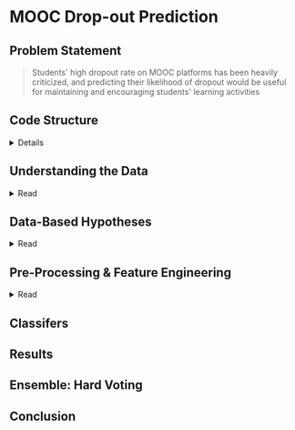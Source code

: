 # MOOC Drop-out Prediction
## Problem Statement
> Students' high dropout rate on MOOC platforms has been heavily criticized, and predicting their likelihood of dropout would be useful for maintaining and encouraging students' learning activities

## Code Structure
<details>
   
#### *preprocessing_eventcount.py* 
    - Pre-processes  1st Feature Vector : Events Count 
    - Includes load data and produces Feature Table in CSV.

####  *preprocessing_daycount.py* 
    - Pre-processes  2nd Feature Vector : Day Count 
    - Includes load data and produces Feature Table in CSV.

#### *preprocessing_combined.py*  
    - Pre-processes & Combines both Feature Vectors 
    - Reads directly from CSV’s produced in a. and b.
    - Produces final Feature Table in CSV.

#### *Rf.py* 
    - Classifier #1 -> Outputs a .txt file and ROC curves

#### *mlp.py* 
    - Classifier #2 -> Outputs a .txt file and ROC curves

#### *xgb.py* 
    - Classifier #3 -> Outputs a .txt file and ROC curves.

#### *hard_voting.py*  
    - Calls Ensemble method

#### *dataset (folder)* 
    - Contains all the data provided by XueTang.
    - Contains a "feature" folder that stores the CSV's produced in a, b, and c.

#### *outputs (folder)* 
    - Contains all .txt files produced in d, e, and f.
    - Contains the ROC curves that are to be manually saved as PNG's.		      	
</details>

## Understanding the Data
<details>
   <summary> Read </summary>
   
  - `Date.csv` : Gives us more information about the timespan of each course
  - `Object.csv` : Gives us more information about each module in a course 
  - `Enrollment_(train/test).csv` : User enrollment records
  - `Log_(train/test).csv` : Behavior Records
  - `True_train.csv` : Ground Truth about a dropout
   
</details>

## Data-Based Hypotheses
<details>
   <summary> Read </summary>
      
>Any student who completes a course would have more counts for each event i.e. watching more course videos, solving problems, participating in discussions etc. 

>Besides events, there is also the information of whether the student accessed the course in a server or a browser. This information was useful in terms of how a browser is more frequently used to watch videos and other interactive events compared to a server. Thus, I hypothesized that a student who spends more time in a browser would have a lower chance of dropping out of a course as well.
   
>Finally, the greater the number of active days (days where the student had events on a particular enrollment), the smaller the chance of a dropout, and vice versa.
   
![upload_1](https://user-images.githubusercontent.com/15091955/128627874-dc1e87a4-f0c6-4326-b40b-a3bbc83af263.png)
   

</details>

## Pre-Processing & Feature Engineering
<details>
   <summary> Read </summary>

   ### Feature Vector 1: Event Counts
  * In order to build this feature set, the data was grouped by the *enrollmend_id*. And then for each *enrollment_id*, each of the event-category counts were added.
   
   | Index  | Variable |
   | ------------- | ------------- |
   | 1  | # of problems solved  |
   | 2  | # of videos watched  |
   | 3  | # of access  |
   | 4  | # of wiki  |
   | 5  | # of discussions  |
   | 6  | # of navigations  |
   | 7  | # of page close  |
   | 8  | # of server connections  |
   | 9  | # of browser connections  |
   
   ### Feature Vector 2: Time Series & Day Counts
   ##### Handling Corrupt Data
  * Before engineering the next feature vector, I noticed that the *Enrollment Log* showed that students accessed some modules before they were even posted i.e. `enrollment_log` time stamp was before the start-date of a course module in `object.csv`. 
  * In order to solve this, I deleted those log instances so as to ensure that it did not affect the calculation of active days. It turned out that roughly 2% of the Enrollment ID’s (1570 out of 72395) had such corrupt log instances.
   
   ##### Building the Vector
   
   | Index  | Variable |
   | ------------- | ------------- |
   | 1  | last log time - first log time  |
   | 2  | # of effective study days  |
   | 3  | # events in start time-period of course   |
   | 4  | # events in middle time-period of course  |
   | 5  | # events in end time-period of course  |

  * The dataset was grouped by enrollment_id, then converted the time element into Dates after which it was easy to find the first and last date of the event for a specific user.
  * The courses' duration was divided into 3 equal time-spans: beginning, middle, and end. This information was useful to determine key user behaviors (eg. users that had some log record during the end period of a course were more likely to complete the course without a dropout, etc.)
   
   > Both feature vectors proved to give useful insight into the users' behaviors of dropout. As a result, the two vectors were combined to form a final feature vector with 14 Variables.
   
</details>

## Classifers
## Results
## Ensemble: Hard Voting
## Conclusion



